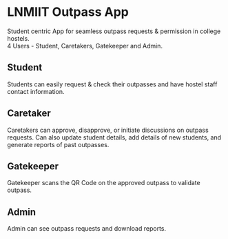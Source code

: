 # LNMIIT Outpass App

Student centric App for seamless outpass requests & permission in college hostels.\
4 Users - Student, Caretakers, Gatekeeper and Admin.

## Student
Students can easily request & check their outpasses and have hostel staff contact information.

## Caretaker
Caretakers can approve, disapprove, or initiate discussions on outpass requests. Can also update student details, add details of new students, and generate reports of past outpasses.

## Gatekeeper
Gatekeeper scans the QR Code on the approved outpass to validate outpass.

## Admin 
Admin can see outpass requests and download reports.
